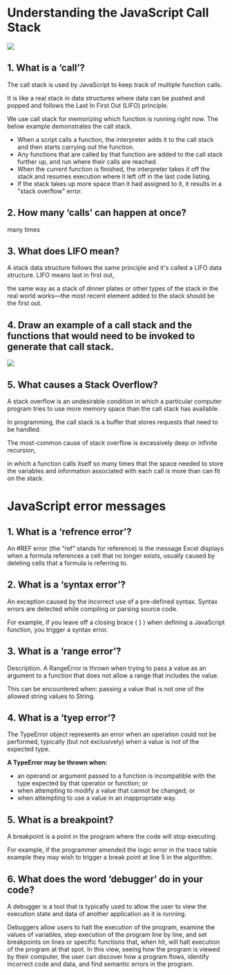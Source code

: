 # Understanding the JavaScript Call Stack
![ ](https://www.javascripttutorial.net/wp-content/uploads/2019/12/JavaScript-Call-Stack.png )

## 1. What is a ‘call’?

The call stack is used by JavaScript to keep track of multiple function calls. 

It is like a real stack in data structures where data can be pushed and popped and follows the Last In First Out (LIFO) principle. 

We use call stack for memorizing which function is running right now. The below example demonstrates the call stack.

* When a script calls a function, the interpreter adds it to the call stack and then starts carrying out the function.
* Any functions that are called by that function are added to the call stack further up, and run where their calls are reached.
* When the current function is finished, the interpreter takes it off the stack and resumes execution where it left off in the last code listing.
* If the stack takes up more space than it had assigned to it, it results in a "stack overflow" error.

## 2. How many ‘calls’ can happen at once?

many times

## 3. What does LIFO mean?
A stack data structure follows the same principle and it's called a LIFO data structure. LIFO means last in first out, 

the same way as a stack of dinner plates or other types of the stack in the real world works—the most recent element added to the stack should be the first out.

## 4. Draw an example of a call stack and the functions that would need to be invoked to generate that call stack.

![ ](https://upload.wikimedia.org/wikipedia/commons/thumb/d/d3/Call_stack_layout.svg/342px-Call_stack_layout.svg.png )
## 5. What causes a Stack Overflow?
A stack overflow is an undesirable condition in which a particular computer program tries to use more memory space than the call stack has available. 

In programming, the call stack is a buffer that stores requests that need to be handled.

The most-common cause of stack overflow is excessively deep or infinite recursion, 

in which a function calls itself so many times that the space needed to store the variables and information associated with each call is more than can fit on the stack.


# JavaScript error messages


## 1. What is a ‘refrence error’?
An #REF error (the “ref” stands for reference) is the message Excel displays when a formula references a cell that no longer exists, usually caused by deleting cells that a formula is referring to.

## 2. What is a ‘syntax error’?
An exception caused by the incorrect use of a pre-defined syntax. Syntax errors are detected while compiling or parsing source code. 

For example, if you leave off a closing brace ( } ) when defining a JavaScript function, you trigger a syntax error.

## 3. What is a ‘range error’?
Description. A RangeError is thrown when trying to pass a value as an argument to a function that does not allow a range that includes the value. 

This can be encountered when: passing a value that is not one of the allowed string values to String.

## 4. What is a ‘tyep error’?

The TypeError object represents an error when an operation could not be performed, typically (but not exclusively) when a value is not of the expected type.

**A TypeError may be thrown when:**

* an operand or argument passed to a function is incompatible with the type expected by that operator or function; or
* when attempting to modify a value that cannot be changed; or
* when attempting to use a value in an inappropriate way.


## 5. What is a breakpoint?

A breakpoint is a point in the program where the code will stop executing. 

For example, if the programmer amended the logic error in the trace table example they may wish to trigger a break point at line 5 in the algorithm.

## 6. What does the word ‘debugger’ do in your code?

A debugger is a tool that is typically used to allow the user to view the execution state and data of another application as it is running. 

Debuggers allow users to halt the execution of the program, examine the values of variables, step execution of the program line by line, and set breakpoints on lines or specific functions that, when hit, will halt execution of the program at that spot. In this view, seeing how the program is viewed by their computer, the user can discover how a program flows, identify incorrect code and data, and find semantic errors in the program.

















